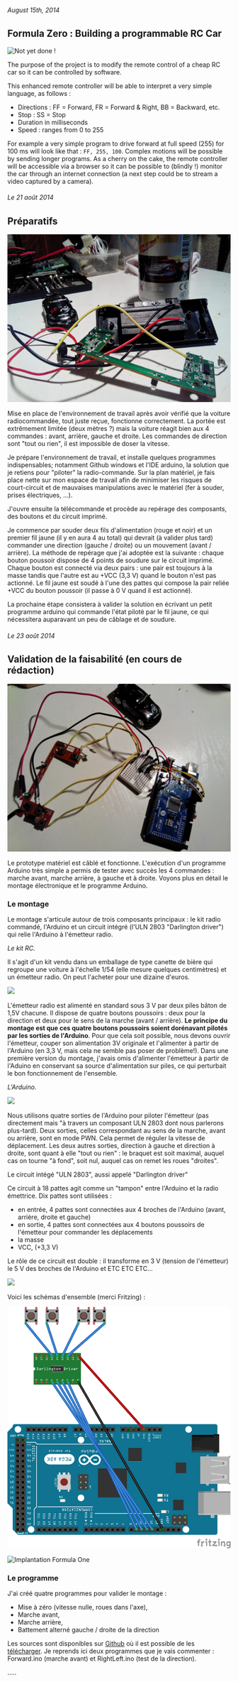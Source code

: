 ###### August 15th, 2014

Formula Zero : Building a programmable RC Car
------------------------

![](http://upload.wikimedia.org/wikipedia/en/thumb/1/1c/Car_collection.jpg/300px-Car_collection.jpg "Not yet done !")

The purpose of the project is to modify the remote control of a cheap RC car so it can be controlled by software. 

This enhanced remote controller will be able to interpret a very simple language, as follows :  

- Directions : FF = Forward, FR = Forward & Right, BB = Backward, etc.
- Stop : SS = Stop
- Duration in milliseconds
- Speed : ranges from 0 to 255

For example a very simple program to drive forward at full speed (255) for 100 ms will look like that : `FF, 255, 100`. Complex motions will be possible by sending longer programs. As a cherry on the cake, the remote controller will be accessible via a browser so it can be possible to (blindly !) monitor the car through an internet connection (a next step could be to  stream a video captured by a camera).


###### Le 21 août 2014
Préparatifs
------------------------

![](..\assets\IMG_20140821_203122.jpg "Le fil rouge sur le bouton rouge !")


Mise en place de l'environnement de travail après avoir vérifié que la voiture radiocommandée, tout juste reçue, fonctionne correctement. La portée est extrêmement limitée (deux mètres ?) mais la voiture réagit bien aux 4 commandes : avant, arrière, gauche et droite. Les commandes de direction sont "tout ou rien", il est impossible de doser la vitesse.

Je prépare l'environnement de travail, et installe quelques programmes indispensables; notamment Github windows et l'IDE arduino, la solution que je retiens pour "piloter" la radio-commande. Sur la plan matériel, je fais place nette sur mon espace de travail afin de minimiser les risques de court-circuit et de mauvaises manipulations avec le matériel (fer à souder, prises électriques, ...). 

J'ouvre ensuite la télécommande et procède au repérage des composants, des boutons et du circuit imprimé.

Je commence par souder deux fils d'alimentation (rouge et noir) et un premier fil jaune (il y en aura 4 au total) qui devrait (à valider plus tard) commander une direction (gauche / droite) ou un mouvement (avant / arrière). La méthode de repérage que j'ai adoptée est la suivante : chaque bouton poussoir dispose de 4 points de soudure sur le circuit imprimé. Chaque bouton est connecté via deux pairs : une pair est toujours à la masse tandis que l'autre est au +VCC (3,3 V) quand le bouton n'est pas actionné. Le fil jaune est soudé à l'une des pattes qui compose la pair reliée +VCC du bouton poussoir (il passe à 0 V quand il est actionné).

La prochaine étape consistera à valider la solution en écrivant un petit programme arduino qui commande l'état piloté par le fil jaune, ce qui nécessitera auparavant un peu de câblage et de soudure.

###### Le 23 août 2014
Validation de la faisabilité (en cours de rédaction)
------------------------

![](..\assets\IMG_20140823_102706.jpg "Vue d'ensemble")

Le prototype matériel est câblé et fonctionne. L'exécution d'un programme Arduino très simple a permis de tester avec succès les 4 commandes : marche avant, marche arrière, à gauche et à droite. Voyons plus en détail le montage électronique et le programme Arduino.

### Le montage ###

Le montage s'articule autour de trois composants principaux : le kit radio commandé, l'Arduino et un circuit intégré (l'ULN 2803 "Darlington driver") qui relie l'Arduino à l'émetteur radio. 

*Le kit RC.*

Il s'agit d'un kit vendu dans un emballage de type canette de bière qui regroupe une voiture à l'échelle 1/54 (elle mesure quelques centimètres) et un émetteur radio. On peut l'acheter pour une dizaine d'euros.


<a href="http://www.amazon.fr/gp/product/B00FFRXZIW/ref=as_li_tl?ie=UTF8&camp=1642&creative=19458&creativeASIN=B00FFRXZIW&linkCode=as2&tag=farcy.me-21"><img border="0" src="http://ws-eu.amazon-adsystem.com/widgets/q?_encoding=UTF8&ASIN=B00FFRXZIW&Format=_SL160_&ID=AsinImage&MarketPlace=FR&ServiceVersion=20070822&WS=1&tag=farcy.me-21" ></a><img src="http://ir-fr.amazon-adsystem.com/e/ir?t=farcy.me-21&l=as2&o=8&a=B00FFRXZIW" width="1" height="1" border="0" alt="" style="border:none !important; margin:0px !important;" />

L'émetteur radio est alimenté en standard sous 3 V par deux piles bâton de 1,5V chacune. Il dispose de quatre boutons poussoirs : deux pour la direction et deux pour le sens de la marche (avant / arrière). **Le principe du montage est que ces quatre boutons poussoirs soient dorénavant pilotés par les sorties de l'Arduino**. Pour que cela soit possible, nous devons ouvrir l'émetteur, couper son alimentation 3V originale et l'alimenter à partir de l'Arduino (en 3,3 V, mais cela ne semble pas poser de problème!). Dans une première version du montage, j'avais omis d'alimenter l'émetteur à partir de l'Aduino en conservant sa source d'alimentation sur piles, ce qui perturbait le bon fonctionnement de l'ensemble.


*L'Arduino.*

<a href="http://www.amazon.fr/gp/product/B00CF2REXC/ref=as_li_tl?ie=UTF8&camp=1642&creative=19458&creativeASIN=B00CF2REXC&linkCode=as2&tag=presqriensurp-21"><img border="0" src="http://ws-eu.amazon-adsystem.com/widgets/q?_encoding=UTF8&ASIN=B00CF2REXC&Format=_SL160_&ID=AsinImage&MarketPlace=FR&ServiceVersion=20070822&WS=1&tag=presqriensurp-21" ></a><img src="http://ir-fr.amazon-adsystem.com/e/ir?t=presqriensurp-21&l=as2&o=8&a=B00CF2REXC" width="1" height="1" border="0" alt="" style="border:none !important; margin:0px !important;" />

Nous utilisons quatre sorties de l'Arduino pour piloter l'émetteur (pas directement mais "à travers un composant ULN 2803 dont nous parlerons plus-tard). Deux sorties, celles correspondant au sens de la marche, avant ou arrière, sont en mode PWN. Cela permet de réguler la vitesse de déplacement. Les deux autres sorties, direction à gauche et direction à droite, sont quant à elle "tout ou rien" : le braquet est soit maximal, auquel cas on tourne "à fond", soit nul, auquel cas on remet les roues "droites".  


Le circuit intégé "ULN 2803", aussi appelé "Darlington driver"

Ce circuit à 18 pattes agit comme un "tampon" entre l'Arduino et la radio émettrice. Dix pattes sont utilisées :
- en entrée, 4 pattes sont connectées aux 4 broches de l'Arduino (avant, arrière, droite et gauche)
- en sortie, 4 pattes sont connectées aux 4 boutons poussoirs de l'émetteur pour commander les déplacements
- la masse
- VCC, (+3,3 V)   

Le rôle de ce circuit est double : il transforme en 3 V (tension de l'émetteur) le 5 V des broches de l'Arduino et ETC ETC ETC...

 
<a href="http://www.amazon.fr/gp/product/B00JWHW0KU/ref=as_li_tl?ie=UTF8&camp=1642&creative=19458&creativeASIN=B00JWHW0KU&linkCode=as2&tag=presqriensurp-21"><img border="0" src="http://ws-eu.amazon-adsystem.com/widgets/q?_encoding=UTF8&ASIN=B00JWHW0KU&Format=_SL160_&ID=AsinImage&MarketPlace=FR&ServiceVersion=20070822&WS=1&tag=presqriensurp-21" ></a><img src="http://ir-fr.amazon-adsystem.com/e/ir?t=presqriensurp-21&l=as2&o=8&a=B00JWHW0KU" width="1" height="1" border="0" alt="" style="border:none !important; margin:0px !important;" />


Voici les schémas d'ensemble (merci Fritzing) :

![](..\assets\FormulaOne_bb.png "L'Arduino, l'UN2803 et les 4 boutons poussoirs ")

![](..\assets\FormulaOne_schéma.png "Implantation Formula One ")


### Le programme ###

J'ai créé quatre programmes pour valider le montage :

- Mise à zéro (vitesse nulle, roues dans l'axe),
- Marche avant,
- Marche arrière,
- Battement alterné gauche / droite de la direction

Les sources sont disponibles sur [Github](https://github.com/vfarcy/InterRCCar.git) où il est possible de les [télécharger](https://github.com/vfarcy/InterRCCar/archive/master.zip). Je reprends ici deux programmes que je vais commenter : Forward.ino (marche avant) et RightLeft.ino (test de la direction).

.....